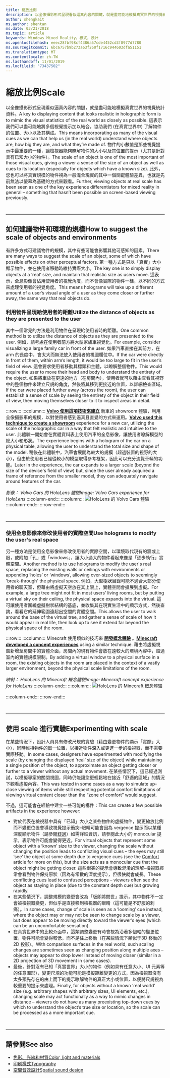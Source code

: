 ```yaml
---
title: 縮放比例
description: 以全像攝影形式呈現看似逼真內容的關鍵，就是盡可能地模擬真實世界的視覺統計資料。
author: shengkait
ms.author: shentan
ms.date: 03/21/2018
ms.topic: article
keywords: Windows Mixed Reality，樣式，設計
ms.openlocfilehash: eeec28fbf98cf4386a57cde4452cd3f8977d7780
ms.sourcegitcommit: 6bc6757b9b273a63f260f1716c944603dfa51151
ms.translationtype: MT
ms.contentlocale: zh-TW
ms.lasthandoff: 11/01/2019
ms.locfileid: "73437502"
---
```

# <a name="scale"></a><span data-ttu-id="1d2e4-104">縮放比例</span><span class="sxs-lookup"><span data-stu-id="1d2e4-104">Scale</span></span>

<span data-ttu-id="1d2e4-105">以全像攝影形式呈現看似逼真內容的關鍵，就是盡可能地模擬真實世界的視覺統計資料。</span><span class="sxs-lookup"><span data-stu-id="1d2e4-105">A key to displaying content that looks realistic in holographic form is to mimic the visual statistics of the real world as closely as possible.</span></span> <span data-ttu-id="1d2e4-106">這表示我們可以盡可能地將多個視覺提示加以結合，協助我們 (在真實世界中) 了解物件的位置、大小以及其構成。</span><span class="sxs-lookup"><span data-stu-id="1d2e4-106">This means incorporating as many of the visual cues as we can that help us (in the real world) understand where objects are, how big they are, and what they’re made of.</span></span> <span data-ttu-id="1d2e4-107">物件的小數值是那些視覺提示中最重要的一種，讓檢視器能夠瞭解物件的大小以及其位置的提示（尤其是針對具有已知大小的物件）。</span><span class="sxs-lookup"><span data-stu-id="1d2e4-107">The scale of an object is one of the most important of those visual cues, giving a viewer a sense of the size of an object as well as cues to its location (especially for objects which have a known size).</span></span> <span data-ttu-id="1d2e4-108">此外，您也可以將真實規模的物件視為一般混合現實的其中一個關鍵體驗差異，也就是先前無法以螢幕為基礎的方式來觀看。</span><span class="sxs-lookup"><span data-stu-id="1d2e4-108">Further, viewing objects at real scale has been seen as one of the key experience differentiators for mixed reality in general – something that hasn’t been possible on screen-based viewing previously.</span></span>

<br>

---

## <a name="how-to-suggest-the-scale-of-objects-and-environments"></a><span data-ttu-id="1d2e4-109">如何建議物件和環境的規模</span><span class="sxs-lookup"><span data-stu-id="1d2e4-109">How to suggest the scale of objects and environments</span></span>

<span data-ttu-id="1d2e4-110">有許多方式可建議物件的規模，其中有些可能會影響其他可感知的因素。</span><span class="sxs-lookup"><span data-stu-id="1d2e4-110">There are many ways to suggest the scale of an object, some of which have possible effects on other perceptual factors.</span></span> <span data-ttu-id="1d2e4-111">第一種方式是只以「真實」大小顯示物件，並在使用者移動時維持實際大小。</span><span class="sxs-lookup"><span data-stu-id="1d2e4-111">The key one is to simply display objects at a ‘real’ size, and maintain that realistic size as users move.</span></span> <span data-ttu-id="1d2e4-112">這表示，全息影像會佔用使用者的視覺角度，而不會像實際的物件一樣，以不同的方式來處理使用者的視覺角度。</span><span class="sxs-lookup"><span data-stu-id="1d2e4-112">This means holograms will take up a different amount of a user’s visual angle of a user as they come closer or further away, the same way that real objects do.</span></span>

### <a name="utilize-the-distance-of-objects-as-they-are-presented-to-the-user"></a><span data-ttu-id="1d2e4-113">利用物件呈現給使用者的距離</span><span class="sxs-lookup"><span data-stu-id="1d2e4-113">Utilize the distance of objects as they are presented to the user</span></span>

<span data-ttu-id="1d2e4-114">其中一個常見的方法是利用物件在呈現給使用者時的距離。</span><span class="sxs-lookup"><span data-stu-id="1d2e4-114">One common method is to utilize the distance of objects as they are presented to the user.</span></span> <span data-ttu-id="1d2e4-115">例如，請考慮在使用者前方將大型家族車視覺化。</span><span class="sxs-lookup"><span data-stu-id="1d2e4-115">For example, consider visualizing a large family car in front of the user.</span></span> <span data-ttu-id="1d2e4-116">如果汽車直接在其前方，在 arm 的長度中，會太大而無法放入使用者的視圖欄位中。</span><span class="sxs-lookup"><span data-stu-id="1d2e4-116">If the car were directly in front of them, within arm’s length, it would be too large to fit in the user’s field of view.</span></span> <span data-ttu-id="1d2e4-117">這會要求使用者移動其標頭和主體，以瞭解整個物件。</span><span class="sxs-lookup"><span data-stu-id="1d2e4-117">This would require the user to move their head and body to understand the entirety of the object.</span></span> <span data-ttu-id="1d2e4-118">如果將車放在更遠的地方（在房間內），使用者就可以藉由查看其視野中的整個物件來建立尺規的角度，然後將其移到更接近的位置，以詳細檢查區域。</span><span class="sxs-lookup"><span data-stu-id="1d2e4-118">If the car were placed further away (across the room), the user can establish a sense of scale by seeing the entirety of the object in their field of view, then moving themselves closer to it to inspect areas in detail.</span></span>

:::row:::
    :::column:::
        <span data-ttu-id="1d2e4-119">**[Volvo 使用這項技術來建立](https://www.youtube.com/watch?v=DilzwF90vec)** 新車的 showroom 體驗，利用全像攝影車的規模，以對使用者感到逼真且直覺的方式來運用。</span><span class="sxs-lookup"><span data-stu-id="1d2e4-119">**[Volvo used this technique to create a showroom](https://www.youtube.com/watch?v=DilzwF90vec)** experience for a new car, utilizing the scale of the holographic car in a way that felt realistic and intuitive to the user.</span></span> <span data-ttu-id="1d2e4-120">此體驗一開始會在實體資料表上使用汽車的全息影像，讓使用者瞭解模型的總大小和形狀。</span><span class="sxs-lookup"><span data-stu-id="1d2e4-120">The experience begins with a hologram of the car on a physical table, allowing the user to understand the total size and shape of the model.</span></span> <span data-ttu-id="1d2e4-121">稍後在此體驗中，汽車會展開為較大的規模（超過裝置的視野的大小），但由於使用者已經從較小的模型取得參考框架，因此可以充分流覽車輛的功能。</span><span class="sxs-lookup"><span data-stu-id="1d2e4-121">Later in the experience, the car expands to a larger scale (beyond the size of the device's field of view) but, since the user already acquired a frame of reference from the smaller model, they can adequately navigate around features of the car.</span></span><br>
        <br>
        <span data-ttu-id="1d2e4-122">*影像： Volvo Cars 的 HoloLens 體驗*</span><span class="sxs-lookup"><span data-stu-id="1d2e4-122">*Image: Volvo Cars experience for HoloLens*</span></span>
    :::column-end:::
        :::column:::
       ![HoloLens 的 Volvo Cars 體驗](images/volvo-cars-microsoft-hololens-experience01-640px.jpg)<br>
    :::column-end:::
:::row-end:::


<br>

---

### <a name="use-holograms-to-modify-the-users-real-space"></a><span data-ttu-id="1d2e4-124">使用全息影像來修改使用者的實際空間</span><span class="sxs-lookup"><span data-stu-id="1d2e4-124">Use holograms to modify the user's real space</span></span>

<span data-ttu-id="1d2e4-125">另一種方法是使用全息影像來修改使用者的實際空間，以環境取代現有的牆或上限，或附加「孔」或「windows」，讓大小過大的物件看起來像是「逐步執行」實體空間。</span><span class="sxs-lookup"><span data-stu-id="1d2e4-125">Another method is to use holograms to modify the user's real space, replacing the existing walls or ceilings with environments or appending ‘holes’ or ‘windows’, allowing over-sized objects to seemingly 'break-through' the physical space.</span></span> <span data-ttu-id="1d2e4-126">例如，大型樹狀目錄可能不適合大部分使用者的聊天室，但藉由將虛擬天空放在其上限上，實體空間會擴展到虛擬。</span><span class="sxs-lookup"><span data-stu-id="1d2e4-126">For example, a large tree might not fit in most users’ living rooms, but by putting a virtual sky on their ceiling, the physical space expands into the virtual.</span></span> <span data-ttu-id="1d2e4-127">這可讓使用者圍繞虛擬樹狀結構的基底，並收集其在現實生活中的顯示方式，然後查詢，看看它的延伸範圍遠超出空間的實體空間。</span><span class="sxs-lookup"><span data-stu-id="1d2e4-127">This allows the user to walk around the base of the virtual tree, and gather a sense of scale of how it would appear in real life, then look up to see it extend far beyond the physical space of the room.</span></span>

:::row:::
    :::column:::
        <span data-ttu-id="1d2e4-128">Minecraft 使用類似的技巧來 **[開發概念體驗](https://minecraft.net/)** 。</span><span class="sxs-lookup"><span data-stu-id="1d2e4-128">**[Minecraft developed a concept experiences](https://minecraft.net/)** using a similar technique.</span></span> <span data-ttu-id="1d2e4-129">藉由將虛擬視窗新增至房間中的實體介面，房間內的現有物件會放在遠較大的環境內容中，超過室內的實體規模限制。</span><span class="sxs-lookup"><span data-stu-id="1d2e4-129">By adding a virtual window to a physical surface in a room, the existing objects in the room are placed in the context of a vastly larger environment, beyond the physical scale limitations of the room.</span></span><br>
        <br>
        <span data-ttu-id="1d2e4-130">*映射： HoloLens 的 Minecraft 概念體驗*</span><span class="sxs-lookup"><span data-stu-id="1d2e4-130">*Image: Minecraft concept experience for HoloLens*</span></span>
    :::column-end:::
        :::column:::
       ![HoloLens 的 Minecraft 概念體驗](images/800px-minecraftwindow-640px.jpg)<br><br>
    :::column-end:::
:::row-end:::


<br>

---


## <a name="experimenting-with-scale"></a><span data-ttu-id="1d2e4-132">使用 scale 進行實驗</span><span class="sxs-lookup"><span data-stu-id="1d2e4-132">Experimenting with scale</span></span>

<span data-ttu-id="1d2e4-133">在某些情況下，設計人員具有修改尺規的實驗（藉由變更物件的顯示「實際」大小），同時維持物件的單一位置，以接近物件深入或更進一步的檢視器，而不需要實際移動。</span><span class="sxs-lookup"><span data-stu-id="1d2e4-133">In some cases, designers have experimented with modifying the scale (by changing the displayed ‘real’ size of the object) while maintaining a single position of the object, to approximate an object getting closer or further to a viewer without any actual movement.</span></span> <span data-ttu-id="1d2e4-134">在某些情況下，這已經過測試，以模擬專案的關閉視圖，同時仍能讓您更輕鬆地在接近「舒適的區域」的情況下觀看虛擬內容。</span><span class="sxs-lookup"><span data-stu-id="1d2e4-134">This was tested in some cases as a way to simulate up-close viewing of items while still respecting potential comfort limitations of viewing virtual content closer than the “zone of comfort” would suggest.</span></span>

<span data-ttu-id="1d2e4-135">不過，這可能會在經驗中建立一些可能的構件：</span><span class="sxs-lookup"><span data-stu-id="1d2e4-135">This can create a few possible artifacts in the experience however:</span></span>
* <span data-ttu-id="1d2e4-136">對於代表在檢視器中具有「已知」大小之某些物件的虛擬物件，變更縮放比例而不變更位置會導致視覺提示衝突–眼睛可能會因為 vergence 提示而以某種深度顯示物件（請參閱[舒適](comfort.md)）如需詳細資訊，請參閱此大小的 monocular 提示，表示物件可能會變得更近。</span><span class="sxs-lookup"><span data-stu-id="1d2e4-136">For virtual objects that represent some object with a ‘known’ size to the viewer, changing the scale without changing the position leads to conflicting visual cues – the eyes may still ‘see’ the object at some depth due to vergence cues (see the [Comfort](comfort.md) article for more on this), but the size acts as a monocular cue that the object might be getting closer.</span></span> <span data-ttu-id="1d2e4-137">這些衝突的提示會導致混淆的理解–檢視器經常會看到物件保持原狀（因為有常數的深度提示），但很快就會成長。</span><span class="sxs-lookup"><span data-stu-id="1d2e4-137">These conflicting cues lead to confused perceptions – viewers often see the object as staying in place (due to the constant depth cue) but growing rapidly.</span></span>
* <span data-ttu-id="1d2e4-138">在某些情況下，調整規模的變更會改為「版即將問世」提示，其中物件不一定會被檢視器變更，但似乎是直接移到檢視器的眼睛（這可能是不舒服的刺痛）。</span><span class="sxs-lookup"><span data-stu-id="1d2e4-138">In some cases, change of scale is seen as a ‘looming’ cue instead, where the object may or may not be seen to change scale by a viewer, but does appear to be moving directly toward the viewer’s eyes (which can be an uncomfortable sensation).</span></span>
* <span data-ttu-id="1d2e4-139">在真實世界中的比較介面中，這類調整變更有時會視為沿著多個軸的變更位置，物件可能會變得較低，而不是往上移動（在某些情況下類似于3D 移動的2D 投影）。</span><span class="sxs-lookup"><span data-stu-id="1d2e4-139">With comparison surfaces in the real world, such scaling changes are sometimes seen as changing position along multiple axes – objects may appear to drop lower instead of moving closer (similar in a 2D projection of 3D movement in some cases).</span></span>
* <span data-ttu-id="1d2e4-140">最後，針對沒有已知「真實世界」大小的物件（例如具有任意大小、UI 元素等的任意圖形），變更尺規的功能可能是模擬距離變更的方式，因為檢視器沒有太多預先存在的由上而下的提示瞭解物件的真正大小或位置，以便將尺規視為較重要的提示來處理。</span><span class="sxs-lookup"><span data-stu-id="1d2e4-140">Finally, for objects without a known ‘real world’ size (e.g. arbitrary shapes with arbitrary sizes, UI elements, etc.), changing scale may act functionally as a way to mimic changes in distance – viewers do not have as many preexisting top-down cues by which to understand the object’s true size or location, so the scale can be processed as a more important cue.</span></span>

<br>

---

## <a name="see-also"></a><span data-ttu-id="1d2e4-141">請參閱</span><span class="sxs-lookup"><span data-stu-id="1d2e4-141">See also</span></span>
* [<span data-ttu-id="1d2e4-142">色彩、光線和材質</span><span class="sxs-lookup"><span data-stu-id="1d2e4-142">Color, light and materials</span></span>](color,-light-and-materials.md)
* [<span data-ttu-id="1d2e4-143">印刷樣式</span><span class="sxs-lookup"><span data-stu-id="1d2e4-143">Typography</span></span>](typography.md)
* [<span data-ttu-id="1d2e4-144">空間音效設計</span><span class="sxs-lookup"><span data-stu-id="1d2e4-144">Spatial sound design</span></span>](spatial-sound-design.md)
